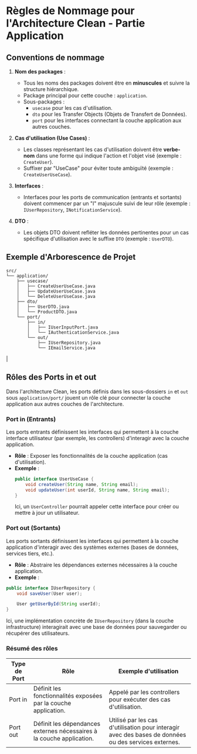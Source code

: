 # Règles de Nommage pour l'Architecture Clean - Partie Application

## Conventions de nommage

1. **Nom des packages** :
    - Tous les noms des packages doivent être en **minuscules** et suivre la structure hiérarchique.
    - Package principal pour cette couche : `application`.
    - Sous-packages :
        - `usecase` pour les cas d'utilisation.
        - `dto` pour les Transfer Objects (Objets de Transfert de Données).
        - `port` pour les interfaces connectant la couche application aux autres couches.

2. **Cas d'utilisation (Use Cases)** :
    - Les classes représentant les cas d'utilisation doivent être **verbe-nom** dans une forme qui indique l'action et
      l'objet visé (exemple : `CreateUser`).
    - Suffixer par "UseCase" pour éviter toute ambiguïté (exemple : `CreateUserUseCase`).

3. **Interfaces** :
    - Interfaces pour les ports de communication (entrants et sortants) doivent commencer par un "I" majuscule suivi de
      leur rôle (exemple : `IUserRepository`, `INotificationService`).

4. **DTO** :
    - Les objets DTO doivent refléter les données pertinentes pour un cas spécifique d'utilisation avec le suffixe
      `DTO` (exemple : `UserDTO`).

## Exemple d'Arborescence de Projet

```
src/
└── application/
    ├── usecase/
    │   ├── CreateUserUseCase.java
    │   ├── UpdateUserUseCase.java
    │   └── DeleteUserUseCase.java
    ├── dto/
    │   ├── UserDTO.java
    │   └── ProductDTO.java
    └── port/
        ├── in/
        │   ├── IUserInputPort.java
        │   └── IAuthenticationService.java
        └── out/
            ├── IUserRepository.java
            └── IEmailService.java
```

|

## Rôles des Ports in et out

Dans l'architecture Clean, les ports définis dans les sous-dossiers `in` et `out` sous `application/port/` jouent un
rôle clé pour connecter la couche application aux autres couches de l'architecture.

### Port in (Entrants)

Les ports entrants définissent les interfaces qui permettent à la couche interface utilisateur (par exemple, les
controllers) d'interagir avec la couche application.

- **Rôle** : Exposer les fonctionnalités de la couche application (cas d'utilisation).
- **Exemple** :
  ```java
  public interface UserUseCase {
      void createUser(String name, String email);
      void updateUser(int userId, String name, String email);
  }
  ```
  Ici, un `UserController` pourrait appeler cette interface pour créer ou mettre à jour un utilisateur.

### Port out (Sortants)

Les ports sortants définissent les interfaces qui permettent à la couche application d'interagir avec des systèmes
externes (bases de données, services tiers, etc.).

- **Rôle** : Abstraire les dépendances externes nécessaires à la couche application.
- **Exemple** :

```java
public interface IUserRepository {
    void saveUser(User user);

    User getUserById(String userId);
}
```

Ici, une implémentation concrète de `IUserRepository` (dans la couche infrastructure) interagirait avec une base de
données pour sauvegarder ou récupérer des utilisateurs.

### Résumé des rôles

| Type de Port | Rôle                                                                  | Exemple d'utilisation                                                                                |
|--------------|-----------------------------------------------------------------------|------------------------------------------------------------------------------------------------------|
| Port in      | Définit les fonctionnalités exposées par la couche application.       | Appelé par les controllers pour exécuter des cas d'utilisation.                                      |
| Port out     | Définit les dépendances externes nécessaires à la couche application. | Utilisé par les cas d'utilisation pour interagir avec des bases de données ou des services externes. |